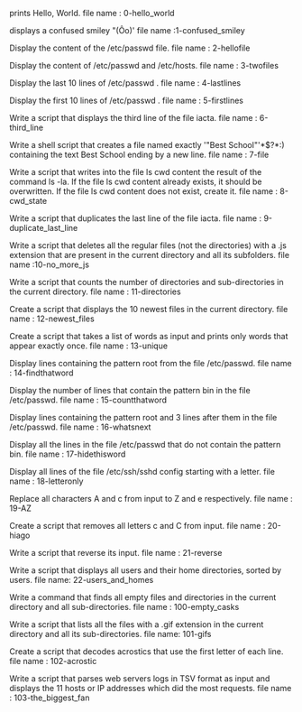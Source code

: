 prints Hello, World.        file name : 0-hello_world 

displays a confused smiley "(Ôo)'    file name :1-confused_smiley

Display the content of the /etc/passwd file.    file name : 2-hellofile

Display the content of /etc/passwd and /etc/hosts.    file name : 3-twofiles

Display the last 10 lines of /etc/passwd .     file name : 4-lastlines

Display the first 10 lines of /etc/passwd .    file name : 5-firstlines

Write a script that displays the third line of the file iacta.      file name : 6-third_line

Write a shell script that creates a file named exactly '"Best School"\'*$\?\*:) containing the text Best School ending by a new line.    file name : 7-file

Write a script that writes into the file ls cwd content the result of the command ls -la. If the file ls cwd content already exists, it should be overwritten. If the file ls cwd content does not exist, create it.      file name : 8-cwd_state

Write a script that duplicates the last line of the file iacta.    file name : 9-duplicate_last_line

Write a script that deletes all the regular files (not the directories) with a .js extension that are present in the current directory and all its subfolders.     file name :10-no_more_js

Write a script that counts the number of directories and sub-directories in the current directory.     file name : 11-directories

Create a script that displays the 10 newest files in the current directory.                           file name : 12-newest_files

Create a script that takes a list of words as input and prints only words that appear exactly once.   file name : 13-unique

Display lines containing the pattern root from the file /etc/passwd.     file name : 14-findthatword

Display the number of lines that contain the pattern bin in the file /etc/passwd.                     file name : 15-countthatword

Display lines containing the pattern root and 3 lines after them in the file /etc/passwd.              file name : 16-whatsnext

Display all the lines in the file /etc/passwd that do not contain the pattern bin.                    file name : 17-hidethisword

Display all lines of the file /etc/ssh/sshd config starting with a letter.   file name : 18-letteronly

Replace all characters A and c from input to Z and e respectively.           file name : 19-AZ

Create a script that removes all letters c and C from input.                 file name : 20-hiago

Write a script that reverse its input.                                       file name : 21-reverse

Write a script that displays all users and their home directories, sorted by users.                   file name: 22-users_and_homes

Write a command that finds all empty files and directories in the current directory and all sub-directories.  file name : 100-empty_casks

Write a script that lists all the files with a .gif extension in the current directory and all its sub-directories.         file name: 101-gifs

Create a script that decodes acrostics that use the first letter of each line.                        file name : 102-acrostic

Write a script that parses web servers logs in TSV format as input and displays the 11 hosts or IP addresses which did the most requests.      file name : 103-the_biggest_fan


